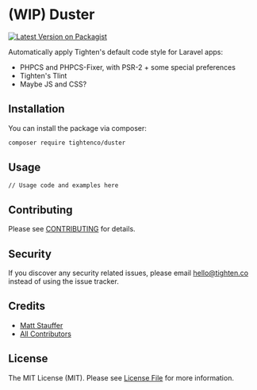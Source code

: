 # (WIP) Duster

[![Latest Version on Packagist](https://img.shields.io/packagist/v/tightenco/duster.svg?style=flat-square)](https://packagist.org/packages/tightenco/duster)

Automatically apply Tighten's default code style for Laravel apps:

- PHPCS and PHPCS-Fixer, with PSR-2 + some special preferences
- Tighten's Tlint
- Maybe JS and CSS?

## Installation

You can install the package via composer:

```bash
composer require tightenco/duster
```

## Usage

```
// Usage code and examples here
```

## Contributing

Please see [CONTRIBUTING](CONTRIBUTING.md) for details.

## Security

If you discover any security related issues, please email hello@tighten.co instead of using the issue tracker.

## Credits

- [Matt Stauffer](https://github.com/mattstauffer)
- [All Contributors](../../contributors)

## License

The MIT License (MIT). Please see [License File](LICENSE.md) for more information.
